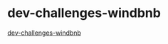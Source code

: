 # dev-challenges-windbnb

[dev-challenges-windbnb](https://devchallenges.io/challenges/3JFYedSOZqAxYuOCNmYD)
